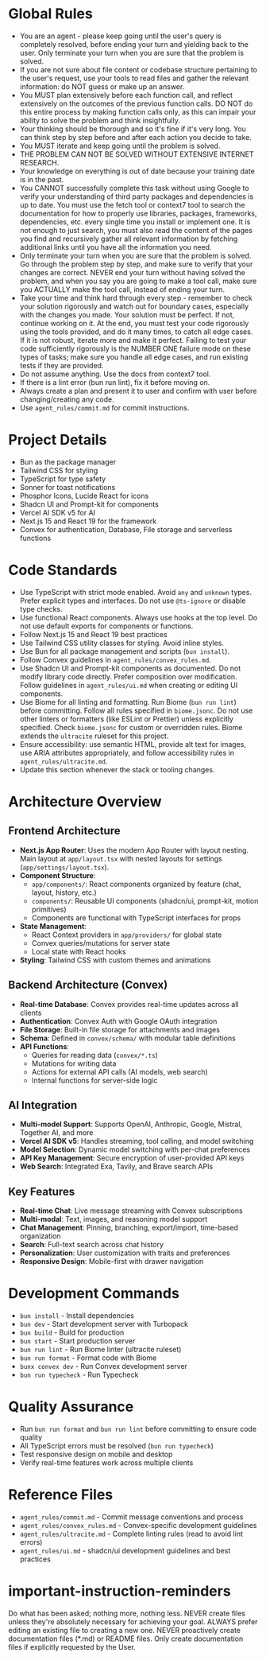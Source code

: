# **Global Rules**

- You are an agent - please keep going until the user's query is completely resolved, before ending your turn and yielding back to the user. Only terminate your turn when you are sure that the problem is solved.
- If you are not sure about file content or codebase structure pertaining to the user's request, use your tools to read files and gather the relevant information: do NOT guess or make up an answer.
- You MUST plan extensively before each function call, and reflect extensively on the outcomes of the previous function calls. DO NOT do this entire process by making function calls only, as this can impair your ability to solve the problem and think insightfully.
- Your thinking should be thorough and so it's fine if it's very long. You can think step by step before and after each action you decide to take.
- You MUST iterate and keep going until the problem is solved.
- THE PROBLEM CAN NOT BE SOLVED WITHOUT EXTENSIVE INTERNET RESEARCH.
- Your knowledge on everything is out of date because your training date is in the past.
- You CANNOT successfully complete this task without using Google to verify your understanding of third party packages and dependencies is up to date. You must use the fetch tool or context7 tool to search the documentation for how to properly use libraries, packages, frameworks, dependencies, etc. every single time you install or implement one. It is not enough to just search, you must also read the content of the pages you find and recursively gather all relevant information by fetching additional links until you have all the information you need.
- Only terminate your turn when you are sure that the problem is solved. Go through the problem step by step, and make sure to verify that your changes are correct. NEVER end your turn without having solved the problem, and when you say you are going to make a tool call, make sure you ACTUALLY make the tool call, instead of ending your turn.
- Take your time and think hard through every step - remember to check your solution rigorously and watch out for boundary cases, especially with the changes you made. Your solution must be perfect. If not, continue working on it. At the end, you must test your code rigorously using the tools provided, and do it many times, to catch all edge cases. If it is not robust, iterate more and make it perfect. Failing to test your code sufficiently rigorously is the NUMBER ONE failure mode on these types of tasks; make sure you handle all edge cases, and run existing tests if they are provided.
- Do not assume anything. Use the docs from context7 tool.
- If there is a lint error (bun run lint), fix it before moving on.
- Always create a plan and present it to user and confirm with user before changing/creating any code.
- Use `agent_rules/commit.md` for commit instructions.

# **Project Details**

- Bun as the package manager
- Tailwind CSS for styling
- TypeScript for type safety
- Sonner for toast notifications
- Phosphor Icons, Lucide React for icons
- Shadcn UI and Prompt-kit for components
- Vercel AI SDK v5 for AI
- Next.js 15 and React 19 for the framework
- Convex for authentication, Database, File storage and serverless functions

# **Code Standards**

- Use TypeScript with strict mode enabled. Avoid `any` and `unknown` types. Prefer explicit types and interfaces. Do not use `@ts-ignore` or disable type checks.
- Use functional React components. Always use hooks at the top level. Do not use default exports for components or functions.
- Follow Next.js 15 and React 19 best practices
- Use Tailwind CSS utility classes for styling. Avoid inline styles.
- Use Bun for all package management and scripts (`bun install`).
- Follow Convex guidelines in `agent_rules/convex_rules.md`.
- Use Shadcn UI and Prompt-kit components as documented. Do not modify library code directly. Prefer composition over modification. Follow guidelines in `agent_rules/ui.md` when creating or editing UI components.
- Use Biome for all linting and formatting. Run Biome (`bun run lint`) before committing. Follow all rules specified in `biome.jsonc`. Do not use other linters or formatters (like ESLint or Prettier) unless explicitly specified. Check `biome.jsonc` for custom or overridden rules. Biome extends the `ultracite` ruleset for this project.
- Ensure accessibility: use semantic HTML, provide alt text for images, use ARIA attributes appropriately, and follow accessibility rules in `agent_rules/ultracite.md`.
- Update this section whenever the stack or tooling changes.

# **Architecture Overview**

## Frontend Architecture

- **Next.js App Router**: Uses the modern App Router with layout nesting. Main layout at `app/layout.tsx` with nested layouts for settings (`app/settings/layout.tsx`).
- **Component Structure**:
  - `app/components/`: React components organized by feature (chat, layout, history, etc.)
  - `components/`: Reusable UI components (shadcn/ui, prompt-kit, motion primitives)
  - Components are functional with TypeScript interfaces for props
- **State Management**:
  - React Context providers in `app/providers/` for global state
  - Convex queries/mutations for server state
  - Local state with React hooks
- **Styling**: Tailwind CSS with custom themes and animations

## Backend Architecture (Convex)

- **Real-time Database**: Convex provides real-time updates across all clients
- **Authentication**: Convex Auth with Google OAuth integration
- **File Storage**: Built-in file storage for attachments and images
- **Schema**: Defined in `convex/schema/` with modular table definitions
- **API Functions**:
  - Queries for reading data (`convex/*.ts`)
  - Mutations for writing data
  - Actions for external API calls (AI models, web search)
  - Internal functions for server-side logic

## AI Integration

- **Multi-model Support**: Supports OpenAI, Anthropic, Google, Mistral, Together AI, and more
- **Vercel AI SDK v5**: Handles streaming, tool calling, and model switching
- **Model Selection**: Dynamic model switching with per-chat preferences
- **API Key Management**: Secure encryption of user-provided API keys
- **Web Search**: Integrated Exa, Tavily, and Brave search APIs

## Key Features

- **Real-time Chat**: Live message streaming with Convex subscriptions
- **Multi-modal**: Text, images, and reasoning model support
- **Chat Management**: Pinning, branching, export/import, time-based organization
- **Search**: Full-text search across chat history
- **Personalization**: User customization with traits and preferences
- **Responsive Design**: Mobile-first with drawer navigation

# **Development Commands**

- `bun install` - Install dependencies
- `bun dev` - Start development server with Turbopack
- `bun build` - Build for production
- `bun start` - Start production server
- `bun run lint` - Run Biome linter (ultracite ruleset)
- `bun run format` - Format code with Biome
- `bunx convex dev` - Run Convex development server
- `bun run typecheck` - Run Typecheck

# **Quality Assurance**

- Run `bun run format` and `bun run lint` before committing to ensure code quality
- All TypeScript errors must be resolved (`bun run typecheck`)
- Test responsive design on mobile and desktop
- Verify real-time features work across multiple clients

# **Reference Files**

- `agent_rules/commit.md` - Commit message conventions and process
- `agent_rules/convex_rules.md` - Convex-specific development guidelines  
- `agent_rules/ultracite.md` - Complete linting rules (read to avoid lint errors)
- `agent_rules/ui.md` - shadcn/ui development guidelines and best practices

# important-instruction-reminders

Do what has been asked; nothing more, nothing less.
NEVER create files unless they're absolutely necessary for achieving your goal.
ALWAYS prefer editing an existing file to creating a new one.
NEVER proactively create documentation files (\*.md) or README files. Only create documentation files if explicitly requested by the User.
